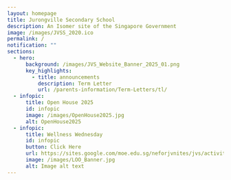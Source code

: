 ```yaml
---
layout: homepage
title: Jurongville Secondary School
description: An Isomer site of the Singapore Government
image: /images/JVSS_2020.ico
permalink: /
notification: ""
sections:
  - hero:
      background: /images/JVS_Website_Banner_2025_01.png
      key_highlights:
        - title: announcements
          description: Term Letter
          url: /parents-information/Term-Letters/tl/
  - infopic:
      title: Open House 2025
      id: infopic
      image: /images/OpenHouse2025.jpg
      alt: OpenHouse2025
  - infopic:
      title: Wellness Wednesday
      id: infopic
      button: Click Here
      url: https://sites.google.com/moe.edu.sg/neforjvnites/jvs/activities/wellness-wednesday
      image: /images/LOO_Banner.jpg
      alt: Image alt text
---
```

